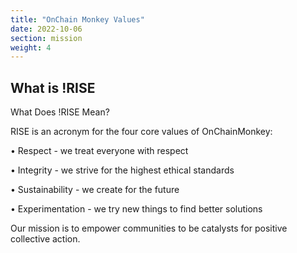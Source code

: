 ```yaml
---
title: "OnChain Monkey Values"
date: 2022-10-06
section: mission
weight: 4
---
```


## What is !RISE

What Does !RISE Mean?

RISE is an acronym for the four core values of OnChainMonkey:

•	Respect - we treat everyone with respect

•	Integrity - we strive for the highest ethical standards

•	Sustainability - we create for the future

•	Experimentation - we try new things to find better solutions

Our mission is to empower communities to be catalysts for positive collective action.




